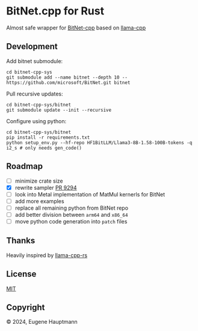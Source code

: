 # BitNet.cpp for Rust

Almost safe wrapper for [BitNet-cpp](https://github.com/microsoft/BitNet) based on [llama-cpp](https://github.com/ggerganov/llama.cpp)

## Development

Add bitnet submodule:

```shell
cd bitnet-cpp-sys
git submodule add --name bitnet --depth 10 -- https://github.com/microsoft/BitNet.git bitnet 
```

Pull recursive updates:

```shell
cd bitnet-cpp-sys/bitnet
git submodule update --init --recursive
```

Configure using python:

```shell
cd bitnet-cpp-sys/bitnet
pip install -r requirements.txt
python setup_env.py --hf-repo HF1BitLLM/Llama3-8B-1.58-100B-tokens -q i2_s # only needs gen_code() 
```

## Roadmap

- [ ] minimize crate size
- [x] rewrite sampler [PR 9294](https://github.com/ggerganov/llama.cpp/pull/9294)
- [ ] look into Metal implementation of MatMul kernerls for BitNet
- [ ] add more examples
- [ ] replace all remaining python from BitNet repo
- [ ] add better division between `arm64` and `x86_64`
- [ ] move python code generation into `patch` files

## Thanks

Heavily inspired by [llama-cpp-rs](https://github.com/utilityai/llama-cpp-rs)

## License

[MIT](/LICENSE)

## Copyright

© 2024, Eugene Hauptmann